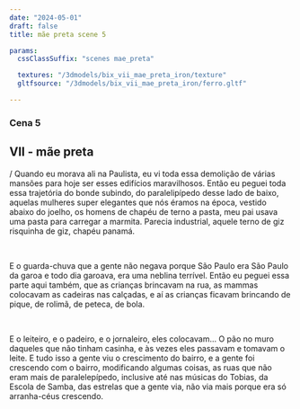 ```yaml
---
date: "2024-05-01"
draft: false
title: mãe preta scene 5

params:
  cssClassSuffix: "scenes mae_preta"

  textures: "/3dmodels/bix_vii_mae_preta_iron/texture"
  gltfsource: "/3dmodels/bix_vii_mae_preta_iron/ferro.gltf"

---
```

### Cena 5
## VII - mãe preta
<canvas id="c"></canvas>
<p>/ Quando eu morava ali na Paulista, eu vi toda essa demolição de várias mansões para hoje ser esses edifícios maravilhosos. Então eu peguei toda essa trajetória do bonde subindo, do paralelipípedo desse lado de baixo, aquelas mulheres super elegantes que nós éramos na época, vestido abaixo do joelho, os homens de chapéu de terno a pasta, meu pai usava uma pasta para carregar a marmita. Parecia industrial, aquele terno de giz risquinha de giz, chapéu panamá.</p><br>

<p>E o guarda-chuva que a gente não negava porque São Paulo era São Paulo da garoa e todo dia garoava, era uma neblina terrível. Então eu peguei essa parte aqui também, que as crianças brincavam na rua, as mammas colocavam as cadeiras nas calçadas, e aí as crianças ficavam brincando de pique, de rolimã, de peteca, de bola.</p><br>

<p>E o leiteiro, e o padeiro, e o jornaleiro, eles colocavam... O pão no muro daqueles que não tinham casinha, e às vezes eles passavam e tomavam o leite. E tudo isso a gente viu o crescimento do bairro, e a gente foi crescendo com o bairro,  modificando algumas coisas, as ruas que não eram mais de paralelepípedo, inclusive até nas músicas do Tobias, da Escola de Samba, das estrelas que a gente via, não via mais porque era só arranha-céus crescendo.
</p>